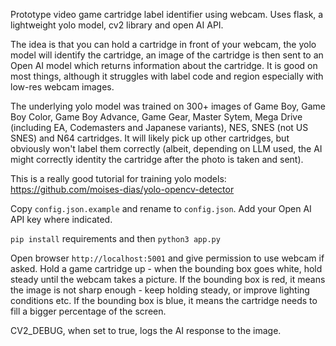 Prototype video game cartridge label identifier using webcam. Uses flask, a lightweight yolo model, cv2 library and open AI API.

The idea is that you can hold a cartridge in front of your webcam, the yolo model will identify the cartridge, an image of the cartridge is then sent to an Open AI model which returns information about the cartridge. It is good on most things, although it struggles with label code and region especially with low-res webcam images.

The underlying yolo model was trained on 300+ images of Game Boy, Game Boy Color, Game Boy Advance, Game Gear, Master Sytem, Mega Drive (including EA, Codemasters and Japanese variants), NES, SNES (not US SNES) and N64 cartridges. It will likely pick up other cartridges, but obviously won't label them correctly (albeit, depending on LLM used, the AI might correctly identity the cartridge after the photo is taken and sent).

This is a really good tutorial for training yolo models: https://github.com/moises-dias/yolo-opencv-detector

Copy `config.json.example` and rename to `config.json`. Add your Open AI API key where indicated.

`pip install` requirements and then
`python3 app.py`

Open browser `http://localhost:5001` and give permission to use webcam if asked. Hold a game cartridge up - when the bounding box goes white, hold steady until the webcam takes a picture. If the bounding box is red, it means the image is not sharp enough - keep holding steady, or improve lighting conditions etc. If the bounding box is blue, it means the cartridge needs to fill a bigger percentage of the screen.

CV2_DEBUG, when set to true, logs the AI response to the image.
